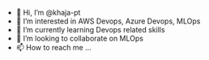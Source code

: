 - 👋 Hi, I’m @khaja-pt
- 👀 I’m interested in AWS Devops, Azure Devops, MLOps
- 🌱 I’m currently learning Devops related skills
- 💞️ I’m looking to collaborate on MLOps
- 📫 How to reach me ...

<!---
khaja-pt/khaja-pt is a ✨ special ✨ repository because its `README.md` (this file) appears on your GitHub profile.
You can click the Preview link to take a look at your changes.
--->
